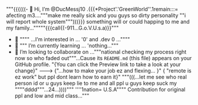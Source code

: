 """{{{(((- 👋 Hi, I’m @DucMessj10 .{{{*Project'.'GreenWorld''.1remain:::= afecting m3...."""make me really sick and you guys so dirty personality  ""i will report whole system""")))}}} something will or could happing to me and my family..."""""{{{call{(-911...G.o.V.U.s.a)}}"""
- 👀 """" ...I’m interested in ... '0' and .dev 0 ...""""
- 🌱 """ I’m currently learning ... 'nothing..."""
- 💞️ I’m looking to collaborate on ..."""national checking my process right now so who faded out"""...Cause its `README.md` (this file) appears on your GitHub profile.
"{You can click the Preview link to take a look at your change}"
--->
{"...how to make your job ez and flexing... }"
 { "remote is ez work" but ppl dont learn how to earn it}"
"""(((...let me see who real person id or u guys keep lie to me and all ppl u guys keep suck my """"dddd"""...24...))))"""
''''1nation= U.S.A"""" Contribution for original ppl and low and mid class..."""
